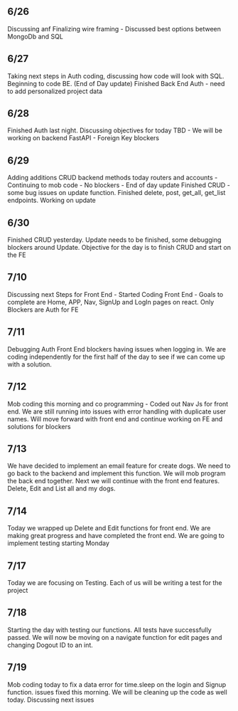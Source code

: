 ## 6/26
Discussing anf Finalizing wire framing - Discussed best options between MongoDb and SQL
## 6/27
Taking next steps in Auth coding, discussing how code will look with SQL. Beginning to code BE. (End of Day update) Finished Back End Auth - need to add personalized project data
## 6/28
Finished Auth last night. Discussing objectives for today TBD - We will be working on backend FastAPI - Foreign Key blockers
## 6/29
Adding additions CRUD backend methods today routers and accounts - Continuing to mob code - No blockers - End of day update Finished CRUD - some bug issues on update function. Finished delete, post, get_all, get_list endpoints. Working on update
## 6/30
Finished CRUD yesterday. Update needs to be finished, some debugging blockers around Update. Objective for the day is to finish CRUD and start on the FE
## 7/10
Discussing next Steps for Front End - Started Coding Front End - Goals to complete are Home, APP, Nav, SignUp and LogIn pages on react. Only Blockers are Auth for FE
## 7/11
Debugging Auth Front End blockers having issues when logging in. We are coding independently for the first half of the day to see if we can come up with a solution.
## 7/12
Mob coding this morning and co programming - Coded out Nav Js for front end. We are still running into issues with error handling with duplicate user names. Will move forward with front end and continue working on FE and solutions for blockers
## 7/13
We have decided to implement an email feature for create dogs. We need to go back to the backend and implement this function. We will mob program the back end together. Next we will continue with the front end features. Delete, Edit and List all and my dogs.
## 7/14
Today we wrapped up Delete and Edit functions for front end. We are making great progress and have completed the front end. We are going to implement testing starting Monday
## 7/17
Today we are focusing on Testing. Each of us will be writing a test for the project
## 7/18
Starting the day with testing our functions. All tests have successfully passed. We will now be moving on a navigate function for edit pages and changing Dogout ID to an int.
## 7/19
Mob coding today to fix a data error for time.sleep on the login and Signup function. issues fixed this morning. We will be cleaning up the code as well today. Discussing next issues
